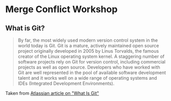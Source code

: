 # Merge Conflict Workshop

## What is Git?

>By far, the most widely used modern version control system in the world today is Git. Git is a mature, actively maintained open source project originally developed in 2005 by Linus Torvalds, the famous creator of the Linux operating system kernel. A staggering number of software projects rely on Git for version control, including commercial projects as well as open source. Developers who have worked with Git are well represented in the pool of available software development talent and it works well on a wide range of operating systems and IDEs (Integrated Development Environments).

Taken from [Atlassian article on "What Is Git"](https://www.atlassian.com/git/tutorials/what-is-git)
